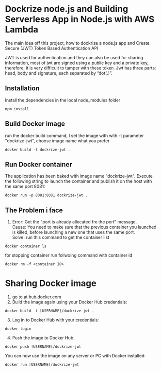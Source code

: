 Dockrize node.js and Building Serverless App in Node.js with AWS Lambda
=============

The main idea off this project, how to dockrize a node.js app and Create Secure (JWT) Token Based Authentication API

JWT is used for authentication and they can also be used for sharing information, most of jwt are signed using a public key and a private key, therefore, it is very difficult to tamper with these token. Jwt has three parts: head, body and signature, each separated by “dot(.)”.

Installation
-----------
Install the dependencies in the local node_modules folder
```
npm install
```
Build Docker image
------------------
run the docker build command, I set the image with with -t parameter "dockrize-jwt", choose image name what you prefer
```
docker build -t dockrize-jwt .
```
Run Docker container
--------------------
The application has been baked with image name "dockrize-jwt". Execute the following string to launch the container and publish it on the host with the same port 8081:
```
docker run -p 8081:8081 dockrize-jwt .
```
The Problem i face
------
1. Error: Got the "port is already allocated fre the port" message. <br>
   Cause: You need to make sure that the previous container you launched is killed, before launching a new one that uses the same port.
   <br>
   Solve:  run this command to get the container list
```
docker container ls
```
for stopping container run follwoing command with container id
```
docker rm -f <container ID>
```

Sharing Docker image
===================
1. go to at hub.docker.com
2. Build the image again using your Docker Hub credentials:
```
docker build -t [USERNAME]/dockrize-jwt .
```
3. Log in to Docker Hub with your credentials:
```
docker login
```
4. Push the image to Docker Hub:
```
docker push [USERNAME]/dockrize-jwt
```

You can now use the image on any server or PC with Docker installed:

```
docker run [USERNAME]/dockrize-jwt
```
